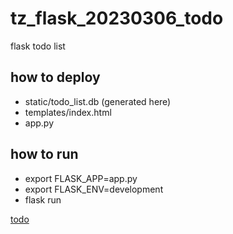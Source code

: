 # tz_flask_20230306_todo
flask todo list

## how to deploy
* static/todo_list.db (generated here)
* templates/index.html
* app.py

## how to run
* export FLASK_APP=app.py
* export FLASK_ENV=development
* flask run

[todo](./todo.png)
